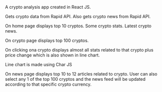 A crypto analysis app created in React JS.

Gets crypto data from Rapid API.
Also gets crypto news from Rapid API.

On home page displays top 10 cryptos. Some crypto stats. Latest crypto news.

On crypto page displays top 100 cryptos.

On clicking ona crypto displays almost all stats related to that crypto plus price change which is also shown in line chart.

Line chart is made using Char JS

On news page displays top 10 to 12 articles related to crypto. User can also select any 1 of the top 100 cryptos and the news feed will be updated according to that specific crypto currency.
